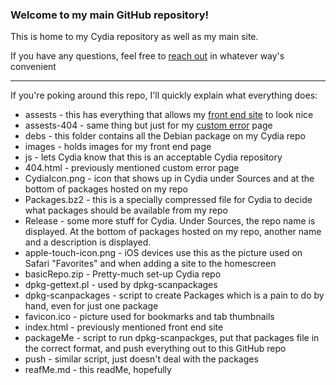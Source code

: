 <h3> Welcome to my main GitHub repository! </h3>

This is home to my Cydia repository as well as my main site. 

If you have any questions, feel free to [reach out](https://ipadkid358.github.io/#contact) in whatever way's convenient 

_____

If you're poking around this repo, I'll quickly explain what everything does: 

- assests - this has everything that allows my [front end site](https://ipadkid358.github.io/) to look nice 
- assests-404 - same thing but just for my [custom error](https://ipadkid358.github.io/where/) page
- debs - this folder contains all the Debian package on my Cydia repo
- images - holds images for my front end page
- js - lets Cydia know that this is an acceptable Cydia repository 
- 404.html - previously mentioned custom error page 
- CydiaIcon.png - icon that shows up in Cydia under Sources and at the bottom of packages hosted on my repo
- Packages.bz2 - this is a specially compressed file for Cydia to decide what packages should be available from my repo
- Release - some more stuff for Cydia. Under Sources, the repo name is displayed. At the bottom of packages hosted on my repo, another name and a description is displayed. 
- apple-touch-icon.png - iOS devices use this as the picture used on Safari "Favorites" and when adding a site to the homescreen 
- basicRepo.zip - Pretty-much set-up Cydia repo
- dpkg-gettext.pl - used by dpkg-scanpackages 
- dpkg-scanpackages - script to create Packages which is a pain to do by hand, even for just one package 
- favicon.ico - picture used for bookmarks and tab thumbnails
- index.html - previously mentioned front end site
- packageMe - script to run dpkg-scanpackges, put that packages file in the correct format, and push everything out to this GitHub repo
- push - similar script, just doesn't deal with the packages 
- reafMe.md - this readMe, hopefully